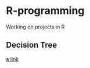 # R-programming
Working on projects in R

## Decision Tree
[a link](https://github.com/kbakirov/R-programming/tree/master/Decision_Tree)

